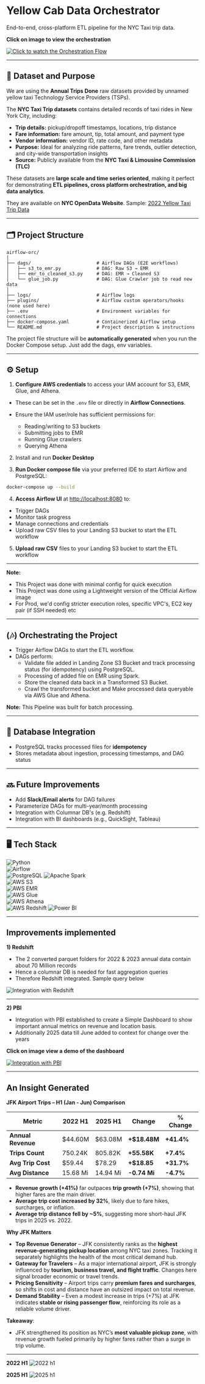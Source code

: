 # Yellow Cab Data Orchestrator

End-to-end, cross-platform ETL pipeline for the NYC Taxi trip data.

**Click on image to view the orchestration**

[![Click to watch the Orchestration Flow](https://github.com/adiman1/yellowcab-data-orchestrator/blob/eaec50acc14122c666d5aebb8457e821d0cb4b18/media/airflow_orc_f1.jpg)](https://drive.google.com/file/d/1UU1n2W-04XUJgCoFnwu9zQH2Fp8T259i/view?usp=drive_link)

---

## 📝 Dataset and Purpose

We are using the **Annual Trips Done** raw datasets provided by unnamed yellow taxi Technology Service Providers (TSPs).

The **NYC Taxi Trip datasets** contains detailed records of taxi rides in New York City, including:  

- **Trip details:** pickup/dropoff timestamps, locations, trip distance  
- **Fare information:** fare amount, tip, total amount, and payment type  
- **Vendor information:** vendor ID, rate code, and other metadata  
- **Purpose:** Ideal for analyzing ride patterns, fare trends, outlier detection, and city-wide transportation insights  
- **Source:** Publicly available from the **NYC Taxi & Limousine Commission (TLC)** 

These datasets are **large scale and time series oriented**, making it perfect for demonstrating **ETL pipelines, cross platform orchestration, and big data analytics**.

They are available on **NYC OpenData Website**. Sample: [2022 Yellow Taxi Trip Data](https://data.cityofnewyork.us/Transportation/2022-Yellow-Taxi-Trip-Data/qp3b-zxtp/about_data)

---

## 🗂️ Project Structure

```
airflow-orc/
│
├── dags/                        # Airflow DAGs (E2E workflows)
│   ├── s3_to_emr.py             # DAG: Raw S3 → EMR
│   ├── emr_to_cleaned_s3.py     # DAG: EMR → Cleaned S3
│   └── glue_job.py              # DAG: Glue Crawler job to read new data
│
├── logs/                        # Airflow logs
├── plugins/                     # Airflow custom operators/hooks (none used here)
├── .env                         # Environment variables for connections
├── docker-compose.yaml          # Containerized Airflow setup
└── README.md                    # Project description & instructions

```

The project file structure will be **automatically generated** when you run the Docker Compose setup. Just add the dags, env variables.

---

## ⚙️ Setup

1. **Configure AWS credentials** to access your IAM account for S3, EMR, Glue, and Athena.  
- These can be set in the `.env` file or directly in **Airflow Connections**.  
- Ensure the IAM user/role has sufficient permissions for:

   - Reading/writing to S3 buckets  
   - Submitting jobs to EMR  
   - Running Glue crawlers  
   - Querying Athena

2. Install and run **Docker Desktop**

3. **Run Docker compose file** via your preferred IDE to start Airflow and PostgreSQL:

```bash
docker-compose up --build
```

4. **Access Airflow UI** at [http://localhost:8080](http://localhost:8080) to:

- Trigger DAGs
- Monitor task progress
- Manage connections and credentials
- Upload raw CSV files to your Landing S3 bucket to start the ETL workflow

5. **Upload raw CSV** files to your Landing S3 bucket to start the ETL workflow
   
---

**Note:** 
- This Project was done with minimal config for quick execution
- This Project was done using a Lightweight version of the Official Airflow image 
- For Prod, we'd config stricter execution roles, specific VPC's, EC2 key pair (if SSH needed) etc

---

## (🎶) Orchestrating the Project

- Trigger Airflow DAGs to start the ETL workflow.  
- DAGs perform: 
   - Validate file added in Landing Zone S3 Bucket and track processing status (for idempotency) using PostgreSQL.  
   - Processing of added file on EMR using Spark.
   - Store the cleaned data back in a Transformed S3 Bucket.
   - Crawl the transformed bucket and Make processed data queryable via AWS Glue and Athena.   

**Note:** This Pipeline was built for batch processing.

---

## 📕 Database Integration

- PostgreSQL tracks processed files for **idempotency**  
- Stores metadata about ingestion, processing timestamps, and DAG status

---

## 🔜 Future Improvements
 
- Add **Slack/Email alerts** for DAG failures  
- Parameterize DAGs for multi-year/month processing
- Integration with Columnar DB's (e.g. Redshift)
- Integration with BI dashboards (e.g., QuickSight, Tableau)

---

## 🖥️ Tech Stack

![Python](https://img.shields.io/badge/Python-3.11-blue?logo=python&logoColor=white)  
![Airflow](https://img.shields.io/badge/Apache%20Airflow-2.9-blue?logo=apache-airflow&logoColor=white)  
![PostgreSQL](https://img.shields.io/badge/PostgreSQL-13-blue?logo=postgresql&logoColor=white) 
![Apache Spark](https://img.shields.io/badge/Apache%20Spark-3.5-orange?logo=apache-spark&logoColor=white)  
![AWS S3](https://img.shields.io/badge/AWS%20S3-green?logo=amazon-aws&logoColor=white)  
![AWS EMR](https://img.shields.io/badge/AWS%20EMR-green?logo=amazon-aws&logoColor=white)  
![AWS Glue](https://img.shields.io/badge/AWS%20Glue-green?logo=amazon-aws&logoColor=white)  
![AWS Athena](https://img.shields.io/badge/Athena-green?logo=amazon-aws&logoColor=white)  
![AWS Redshift](https://img.shields.io/badge/Redshift-blue?logo=amazon-aws&logoColor=white)
![Power BI](https://img.shields.io/badge/Power%20BI-yellow?logo=power-bi&logoColor=black)

---

## Improvements implemented

**1) Redshift**

- The 2 converted parquet folders for 2022 & 2023 annual data contain about 70 Million records
- Hence a columnar DB is needed for fast aggregation queries
- Therefore Redshift integrated. Sample query below

![Integration with Redshift](https://github.com/adiman1/yellowcab-data-orchestrator/blob/1a251fb26013350979ca6b75bcfe34b6295fd94d/media/redshift_integration.png)

---

**2) PBI**

- Integration with PBI established to create a Simple Dashboard to show important annual metrics on revenue and location basis.
- Additionally 2025 data till June added to context for change over the years

**Click on image view a demo of the dashboard** 

[![Integration with PBI](https://github.com/adiman1/yellowcab-data-orchestrator/blob/6898e1c246dff2a079ba4cd5384113e82c5b62da/media/pbi_e2e_aflw.jpg)](https://drive.google.com/file/d/1LA_ajfIbcxALbc9rYU40i4ZJjC9RqcY4/view?usp=sharing)

---

## An Insight Generated

**JFK Airport Trips – H1 (Jan - Jun) Comparison**

| Metric              | 2022 H1   | 2025 H1   | Change        | % Change   |
|---------------------|-----------|-----------|---------------|------------|
| **Annual Revenue**  | $44.60M   | $63.08M   | **+$18.48M**  | **+41.4%** |
| **Trips Count**     | 750.24K   | 805.82K   | **+55.58K**   | **+7.4%**  |
| **Avg Trip Cost**   | $59.44    | $78.29    | **+$18.85**   | **+31.7%** |
| **Avg Distance**    | 15.68 Mi  | 14.94 Mi  | **-0.74 Mi**  | **-4.7%**  |

- **Revenue growth (+41%)** far outpaces **trip growth (+7%)**, showing that higher fares are the main driver.  
- **Average trip cost increased by 32%**, likely due to fare hikes, surcharges, or inflation.  
- **Average trip distance fell by ~5%**, suggesting more short-haul JFK trips in 2025 vs. 2022.

**Why JFK Matters**

- **Top Revenue Generator** – JFK consistently ranks as the **highest revenue-generating pickup location** among NYC taxi zones. Tracking it separately highlights the health of the most critical demand hub.  
- **Gateway for Travelers** – As a major international airport, JFK is strongly influenced by **tourism, business travel, and flight traffic**. Changes here signal broader economic or travel trends.  
- **Pricing Sensitivity** – Airport trips carry **premium fares and surcharges**, so shifts in cost and distance have an outsized impact on total revenue.  
- **Demand Stability** – Even a modest increase in trips (+7%) at JFK indicates **stable or rising passenger flow**, reinforcing its role as a reliable volume driver.  

**Takeaway**: 
- JFK strengthened its position as NYC’s **most valuable pickup zone**, with revenue growth fueled primarily by higher fares rather than a surge in trip volume.   

---

**2022 H1**
![2022 h1](https://github.com/adiman1/yellowcab-data-orchestrator/blob/02f4d9ac70f4479d8918b3a442a07769e7080bcf/media/H1_2022.jpg)

**2025 H1**
![2025 h1](https://github.com/adiman1/yellowcab-data-orchestrator/blob/e0d1a4b45cbac5008e5c0ac69de6e53e0037a0bf/media/H1_2025.jpg)
